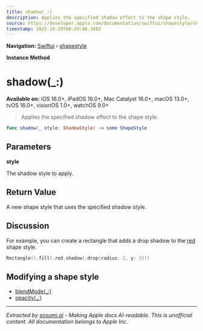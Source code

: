 ```yaml
---
title: shadow(_:)
description: Applies the specified shadow effect to the shape style.
source: https://developer.apple.com/documentation/swiftui/shapestyle/shadow(_:)-swift.method
timestamp: 2025-10-29T00:29:46.340Z
---
```


**Navigation:** [Swiftui](/documentation/swiftui) › [shapestyle](/documentation/swiftui/shapestyle)

**Instance Method**

# shadow(_:)

**Available on:** iOS 16.0+, iPadOS 16.0+, Mac Catalyst 16.0+, macOS 13.0+, tvOS 16.0+, visionOS 1.0+, watchOS 9.0+

> Applies the specified shadow effect to the shape style.

```swift
func shadow(_ style: ShadowStyle) -> some ShapeStyle
```

## Parameters

**style**

The shadow style to apply.



## Return Value

A new shape style that uses the specified shadow style.

## Discussion

For example, you can create a rectangle that adds a drop shadow to the [red](/documentation/swiftui/shapestyle/red) shape style.

```swift
Rectangle().fill(.red.shadow(.drop(radius: 2, y: 3)))
```

## Modifying a shape style

- [blendMode(_:)](/documentation/swiftui/shapestyle/blendmode(_:)-swift.method)
- [opacity(_:)](/documentation/swiftui/shapestyle/opacity(_:)-swift.method)

---

*Extracted by [sosumi.ai](https://sosumi.ai) - Making Apple docs AI-readable.*
*This is unofficial content. All documentation belongs to Apple Inc.*
